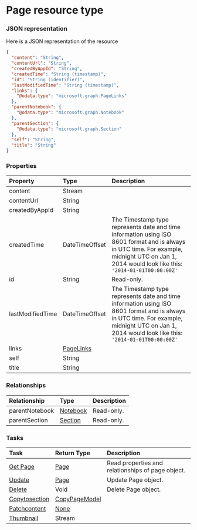 # Page resource type



### JSON representation

Here is a JSON representation of the resource

<!-- {
  "blockType": "resource",
  "optionalProperties": [

  ],
  "@odata.type": "microsoft.graph.Page"
}-->

```json
{
  "content": "String",
  "contentUrl": "String",
  "createdByAppId": "String",
  "createdTime": "String (timestamp)",
  "id": "String (identifier)",
  "lastModifiedTime": "String (timestamp)",
  "links": {
    "@odata.type": "microsoft.graph.PageLinks"
  },
  "parentNotebook": {
    "@odata.type": "microsoft.graph.Notebook"
  },
  "parentSection": {
    "@odata.type": "microsoft.graph.Section"
  },
  "self": "String",
  "title": "String"
}

```
### Properties
| Property	   | Type	|Description|
|:---------------|:--------|:----------|
|content|Stream||
|contentUrl|String||
|createdByAppId|String||
|createdTime|DateTimeOffset|The Timestamp type represents date and time information using ISO 8601 format and is always in UTC time. For example, midnight UTC on Jan 1, 2014 would look like this: `'2014-01-01T00:00:00Z'`|
|id|String| Read-only.|
|lastModifiedTime|DateTimeOffset|The Timestamp type represents date and time information using ISO 8601 format and is always in UTC time. For example, midnight UTC on Jan 1, 2014 would look like this: `'2014-01-01T00:00:00Z'`|
|links|[PageLinks](pagelinks.md)||
|self|String||
|title|String||

### Relationships
| Relationship | Type	|Description|
|:---------------|:--------|:----------|
|parentNotebook|[Notebook](notebook.md)| Read-only.|
|parentSection|[Section](section.md)| Read-only.|

### Tasks

| Task		   | Return Type	|Description|
|:---------------|:--------|:----------|
|[Get Page](../api/page_get.md) | [Page](page.md) |Read properties and relationships of page object.|
|[Update](../api/page_update.md) | [Page](page.md)	|Update Page object. |
|[Delete](../api/page_delete.md) | Void	|Delete Page object. |
|[Copytosection](../api/page_copytosection.md)|[CopyPageModel](copypagemodel.md)||
|[Patchcontent](../api/page_patchcontent.md)|[None](none.md)||
|[Thumbnail](../api/page_thumbnail.md)|Stream||

<!-- uuid: 071f8b83-5276-4ed0-bc65-e9da6c84afb6
2015-10-16 09:51:13 UTC -->
<!-- {
  "type": "#page.annotation",
  "description": "Page resource",
  "keywords": "",
  "section": "documentation",
  "tocPath": ""
}-->